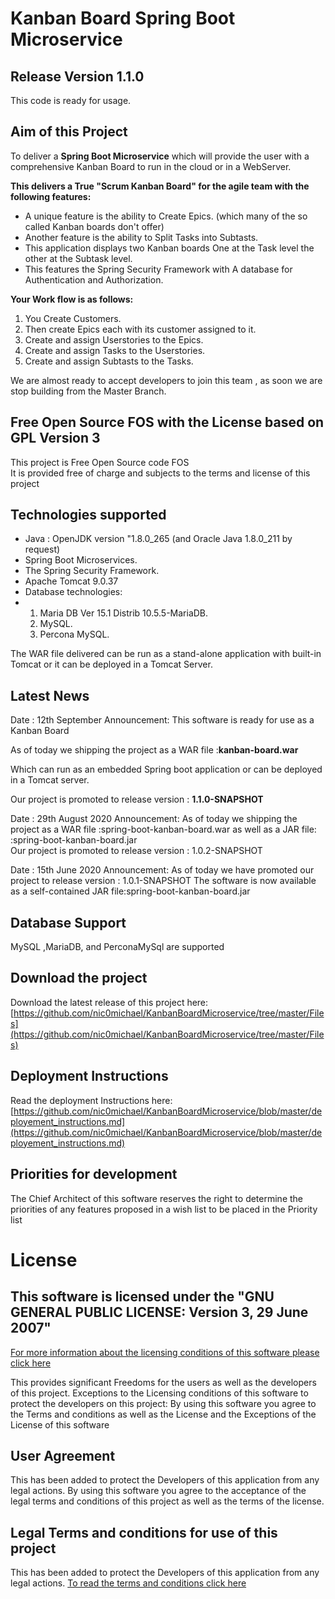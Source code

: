 # Kanban Board Spring Boot Microservice

## Release Version 1.1.0
This code is ready for usage.

## Aim of this Project
To deliver a **Spring Boot Microservice** which will provide the user with a comprehensive Kanban Board to run in the cloud or in a WebServer.


**This delivers a True "Scrum Kanban Board" for the agile team with the following features:**

  * A unique feature is the ability to Create Epics. (which many of the so called Kanban boards don't offer)
  * Another feature is the ability to Split Tasks into Subtasts. 
  * This application displays two Kanban boards One at the Task level the other at the Subtask level.
  * This features the Spring Security Framework with A database for Authentication and Authorization.
  

**Your Work flow is as follows:**  

 1. You Create Customers.
 2. Then create Epics each with its customer assigned to it.
 3. Create and assign Userstories to the Epics.
 4. Create and assign Tasks to the Userstories.
 5. Create and assign Subtasts to the Tasks.


We are almost ready to accept developers to join this team , as soon we are stop building from the Master Branch.

## Free Open Source FOS with the License based on GPL Version 3
This project is Free Open Source code FOS  
It is provided free of charge and subjects to the terms and license of this project


## Technologies supported

  * Java : OpenJDK version "1.8.0_265 (and Oracle Java 1.8.0_211 by request)
  * Spring Boot Microservices. 
  * The Spring Security Framework.
  * Apache Tomcat 9.0.37
  * Database technologies:
  * 1. Maria DB Ver 15.1 Distrib 10.5.5-MariaDB.
    2. MySQL.
    3. Percona MySQL.

The WAR file delivered can be run as a stand-alone application with built-in Tomcat or it can be deployed in a Tomcat Server.




## Latest News
Date : 12th September
Announcement: This software is ready for use as a Kanban Board  

As of today we shipping the project as a WAR file :**kanban-board.war**  

Which can run as an embedded Spring boot application or can be deployed in a Tomcat server.

Our project is promoted to release version : **1.1.0-SNAPSHOT**

Date : 29th August 2020
Announcement: As of today we shipping the project as a WAR file :spring-boot-kanban-board.war as well as a JAR file: :spring-boot-kanban-board.jar  
Our project is promoted to release version : 1.0.2-SNAPSHOT

Date : 15th June 2020
Announcement: As of today we have promoted our project to release version : 1.0.1-SNAPSHOT
The software is now available as a self-contained JAR file:spring-boot-kanban-board.jar



## Database Support
MySQL ,MariaDB, and PerconaMySql are supported


## Download the project
Download the latest release of this project here: [https://github.com/nic0michael/KanbanBoardMicroservice/tree/master/Files](https://github.com/nic0michael/KanbanBoardMicroservice/tree/master/Files)

## Deployment Instructions
Read the deployment Instructions here: [https://github.com/nic0michael/KanbanBoardMicroservice/blob/master/deployement_instructions.md](https://github.com/nic0michael/KanbanBoardMicroservice/blob/master/deployement_instructions.md)


## Priorities for development
The Chief Architect of this software reserves the right to determine the priorities of any features proposed in a wish list to be placed in the Priority list


# License
## This software is licensed under the "GNU GENERAL PUBLIC LICENSE: Version 3, 29 June 2007"
[For more information about the licensing conditions of this software please click here](https://github.com/nic0michael/Nicos-Kanban-Board-Microservice/blob/master/license.md)

This provides significant Freedoms for the users as well as the developers of this project. 
Exceptions to the Licensing conditions of this software to protect the developers on this project:
By using this software you agree to the Terms and conditions as well as the License and the Exceptions of the License of this software


## User Agreement 
This has been added to protect the Developers of this application from any legal actions.
By using this software you agree to the acceptance of the legal terms and conditions of this project as well as the terms of the license.


## Legal Terms and conditions for use of this project
This has been added to protect the Developers of this application from any legal actions.
[To read the terms and conditions click here](https://github.com/nic0michael/Nicos-Kanban-Board-Microservice/blob/master/terms_and_conditions.md)

